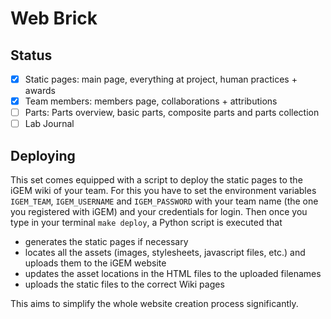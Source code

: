 # Web Brick 

## Status

 - [X] Static pages: main page, everything at project, human practices + awards
 - [X] Team members: members page, collaborations + attributions
 - [ ] Parts: Parts overview, basic parts, composite parts and parts collection
 - [ ] Lab Journal

## Deploying

This set comes equipped with a script to deploy the static pages to the iGEM wiki of your team.
For this you have to set the environment variables `IGEM_TEAM`, `IGEM_USERNAME` and `IGEM_PASSWORD`
with your team name (the one you registered with iGEM) and your credentials for login. Then
once you type in your terminal `make deploy`, a Python script is executed that

 - generates the static pages if necessary
 - locates all the assets (images, stylesheets, javascript files, etc.) and uploads them
   to the iGEM website
 - updates the asset locations in the HTML files to the uploaded filenames
 - uploads the static files to the correct Wiki pages

This aims to simplify the whole website creation process significantly.